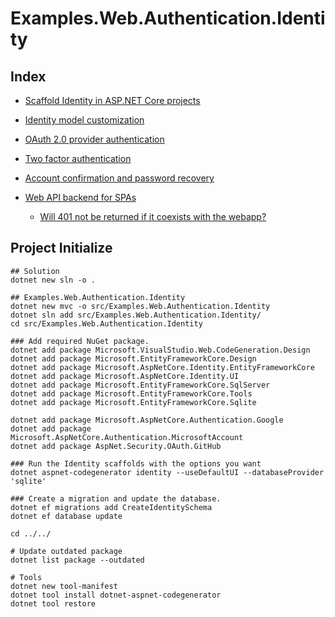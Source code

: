# Examples.Web.Authentication.Identity

## Index

- [Scaffold Identity in ASP.NET Core projects](../../docs/auth/identity/identity_scaffold.md)
- [Identity model customization](../../docs/auth/identity/identity_customization.md)
- [OAuth 2.0 provider authentication](../../docs/auth/identity/identity_oauth2.md)
- [Two factor authentication ](../../docs/auth/identity/identity_2fa.md)
- [Account confirmation and password recovery](../../docs/auth/identity/identity_confirmation_email.md)

- [Web API backend for SPAs](../../docs/auth/identity/identity_spa_backend.md)
    - [Will 401 not be returned if it coexists with the webapp?](../../docs/auth/identity/identity_spa_backend.md#will-401-not-be-returned-if-it-coexists-with-the-webapp)


## Project Initialize

```shell
## Solution
dotnet new sln -o .

## Examples.Web.Authentication.Identity
dotnet new mvc -o src/Examples.Web.Authentication.Identity
dotnet sln add src/Examples.Web.Authentication.Identity/
cd src/Examples.Web.Authentication.Identity

### Add required NuGet package.
dotnet add package Microsoft.VisualStudio.Web.CodeGeneration.Design
dotnet add package Microsoft.EntityFrameworkCore.Design
dotnet add package Microsoft.AspNetCore.Identity.EntityFrameworkCore
dotnet add package Microsoft.AspNetCore.Identity.UI
dotnet add package Microsoft.EntityFrameworkCore.SqlServer
dotnet add package Microsoft.EntityFrameworkCore.Tools
dotnet add package Microsoft.EntityFrameworkCore.Sqlite

dotnet add package Microsoft.AspNetCore.Authentication.Google
dotnet add package Microsoft.AspNetCore.Authentication.MicrosoftAccount
dotnet add package AspNet.Security.OAuth.GitHub

### Run the Identity scaffolds with the options you want
dotnet aspnet-codegenerator identity --useDefaultUI --databaseProvider 'sqlite'

### Create a migration and update the database. 
dotnet ef migrations add CreateIdentitySchema
dotnet ef database update

cd ../../

# Update outdated package
dotnet list package --outdated

# Tools
dotnet new tool-manifest
dotnet tool install dotnet-aspnet-codegenerator
dotnet tool restore
```
